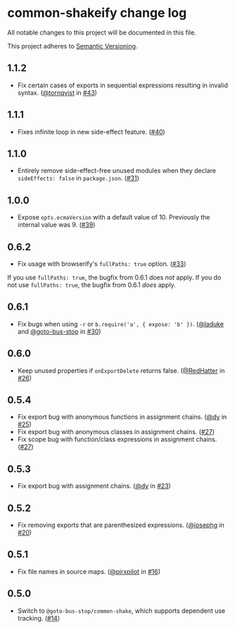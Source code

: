 # common-shakeify change log

All notable changes to this project will be documented in this file.

This project adheres to [Semantic Versioning](http://semver.org/).

## 1.1.2
* Fix certain cases of exports in sequential expressions resulting in invalid syntax. ([@tornqvist](https://github.com/tornqvist) in [#43](https://github.com/browserify/common-shakeify/pull/43))

## 1.1.1
* Fixes infinite loop in new side-effect feature. ([#40](https://github.com/browserify/common-shakeify/pull/40))

## 1.1.0
* Entirely remove side-effect-free unused modules when they declare `sideEffects: false` in `package.json`. ([#31](https://github.com/browserify/common-shakeify/pull/31))

## 1.0.0
* Expose `opts.ecmaVersion` with a default value of 10. Previously the internal value was 9. ([#39](https://github.com/browserify/common-shakeify/pull/39))

## 0.6.2
* Fix usage with browserify's `fullPaths: true` option. ([#33](https://github.com/browserify/common-shakeify/pull/33))

If you use `fullPaths: true`, the bugfix from 0.6.1 does _not_ apply. If you do not use `fullPaths: true`, the bugfix from 0.6.1 _does_ apply.

## 0.6.1
* Fix bugs when using `-r` or `b.require('a', { expose: 'b' })`. ([@laduke](https://github.com/laduke) and [@goto-bus-stop](https://github.com/goto-bus-stop) in [#30](https://github.com/browserify/common-shakeify/pull/30))

## 0.6.0
* Keep unused properties if `onExportDelete` returns false. ([@RedHatter](https://github.com/RedHatter) in [#26](https://github.com/browserify/common-shakeify/pull/26))

## 0.5.4
* Fix export bug with anonymous functions in assignment chains. ([@dy](https://github.com/dy) in [#25](https://github.com/browserify/common-shakeify/pull/25))
* Fix export bug with anonymous classes in assignment chains. ([#27](https://github.com/browserify/common-shakeify/pull/27))
* Fix scope bug with function/class expressions in assignment chains. ([#27](https://github.com/browserify/common-shakeify/pull/27))

## 0.5.3
* Fix export bug with assignment chains. ([@dy](https://github.com/dy) in [#23](https://github.com/browserify/common-shakeify/pull/23))

## 0.5.2
* Fix removing exports that are parenthesized expressions. ([@josephg](https://github.com/josephg) in [#20](https://github.com/browserify/common-shakeify/pull/20))

## 0.5.1
* Fix file names in source maps. ([@pirxpilot](https://github.com/pirxpilot) in [#16](https://github.com/browserify/common-shakeify/pull/16))

## 0.5.0
* Switch to `@goto-bus-stop/common-shake`, which supports dependent use tracking. ([#14](https://github.com/browserify/common-shakeify/pull/14))
